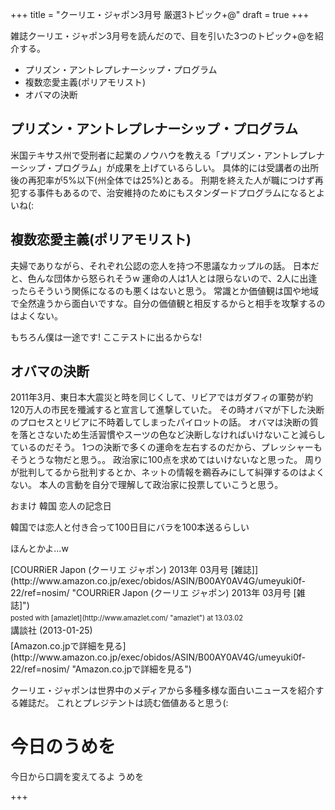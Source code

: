 +++
title =  "クーリエ・ジャポン3月号 厳選3トピック+@"
draft = true
+++
<p>雑誌クーリエ・ジャポン3月号を読んだので、目を引いた3つのトピック+@を紹介する。</p>


- プリズン・アントレプレナーシップ・プログラム
- 複数恋愛主義(ポリアモリスト)
- オバマの決断


<!--more-->

## プリズン・アントレプレナーシップ・プログラム

<p>米国テキサス州で受刑者に起業のノウハウを教える「プリズン・アントレプレナーシップ・プログラム」が成果を上げているらしい。
具体的には受講者の出所後の再犯率が5%以下(州全体では25%)とある。
刑期を終えた人が職につけず再犯する事件もあるので、治安維持のためにもスタンダードプログラムになるとよいね(:</p>

## 複数恋愛主義(ポリアモリスト)

<p>夫婦でありながら、それぞれ公認の恋人を持つ不思議なカップルの話。
日本だと、色んな団体から怒られそうw
運命の人は1人とは限らないので、2人に出逢ったらそういう関係になるのも悪くはないと思う。
常識とか価値観は国や地域で全然違うから面白いですな。自分の価値観と相反するからと相手を攻撃するのはよくない。</p>

<p>もちろん僕は一途です! ここテストに出るからな!</p>

## オバマの決断

<p>2011年3月、東日本大震災と時を同じくして、リビアではガダフィの軍勢が約120万人の市民を殲滅すると宣言して進撃していた。
その時オバマが下した決断のプロセスとリビアに不時着してしまったパイロットの話。
オバマは決断の質を落とさないため生活習慣やスーツの色など決断しなければいけないこと減らしているのだそう。
1つの決断で多くの運命を左右するのだから、プレッシャーもそうとうな物だと思う。。
政治家に100点を求めてはいけないなと思った。
周りが批判してるから批判するとか、ネットの情報を鵜呑みにして糾弾するのはよくない。
本人の言動を自分で理解して政治家に投票していこうと思う。</p>

<p>おまけ 韓国 恋人の記念日</p>

<p>韓国では恋人と付き合って100日目にバラを100本送るらしい</p>

<p>ほんとかよ...w</p>

<div class="amazlet-box" style="margin-bottom:0px;"><div class="amazlet-image" style="float:left;margin:0px 12px 1px 0px;">[COURRiER Japon (クーリエ ジャポン) 2013年 03月号 [雑誌]](http://www.amazon.co.jp/exec/obidos/ASIN/B00AY0AV4G/umeyuki0f-22/ref=nosim/ "COURRiER Japon (クーリエ ジャポン) 2013年 03月号 [雑誌]")<div class="amazlet-powered-date" style="font-size:80%;margin-top:5px;line-height:120%">posted with [amazlet](http://www.amazlet.com/ "amazlet") at 13.03.02</div></div><div class="amazlet-detail"><br />講談社 (2013-01-25)<br /></div><div class="amazlet-sub-info" style="float: left;"><div class="amazlet-link" style="margin-top: 5px">[Amazon.co.jpで詳細を見る](http://www.amazon.co.jp/exec/obidos/ASIN/B00AY0AV4G/umeyuki0f-22/ref=nosim/ "Amazon.co.jpで詳細を見る")</div></div></div><div class="amazlet-footer" style="clear: left"></div></div>

<p>クーリエ・ジャポンは世界中のメディアから多種多様な面白いニュースを紹介する雑誌だ。
これとプレジテントは読む価値あると思う(:</p>

# 今日のうめを

<p>今日から口調を変えてるよ うめを</p>

+++

